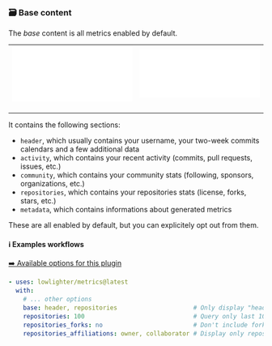 ### 🗃️ Base content

The *base* content is all metrics enabled by default.

<table>
  <tr>
    <td align="center">
      <img src="https://github.com/lowlighter/lowlighter/blob/master/metrics.classic.svg">
      <img width="900" height="1" alt="">
    </td>
    <td align="center">
      <img src="https://github.com/lowlighter/lowlighter/blob/master/metrics.organization.svg">
      <img width="900" height="1" alt="">
    </td>
  </tr>
</table>

It contains the following sections:
* `header`, which usually contains your username, your two-week commits calendars and a few additional data
* `activity`, which contains your recent activity (commits, pull requests, issues, etc.)
* `community`, which contains your community stats (following, sponsors, organizations, etc.)
* `repositories`, which contains your repositories stats (license, forks, stars, etc.)
* `metadata`, which contains informations about generated metrics

These are all enabled by default, but you can explicitely opt out from them.

#### ℹ️ Examples workflows

[➡️ Available options for this plugin](metadata.yml)

```yaml
- uses: lowlighter/metrics@latest
  with:
    # ... other options
    base: header, repositories                     # Only display "header" and "repositories" sections
    repositories: 100                              # Query only last 100 repositories
    repositories_forks: no                         # Don't include forks
    repositories_affiliations: owner, collaborator # Display only repositories where user is owner or collaborator
```
